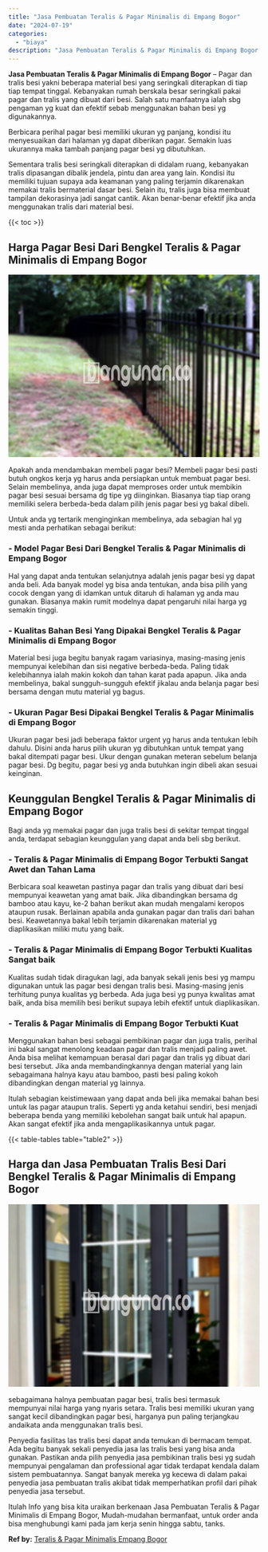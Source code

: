 ```yaml
---
title: "Jasa Pembuatan Teralis & Pagar Minimalis di Empang Bogor"
date: "2024-07-19"
categories: 
  - "biaya"
description: "Jasa Pembuatan Teralis & Pagar Minimalis di Empang Bogor. Itulah Info yang bisa kita uraikan berkenaan Jasa Pembuatan Teralis & Pagar Minimalis di Empang Bog..."
---
```


**Jasa Pembuatan Teralis & Pagar Minimalis di Empang Bogor** – Pagar dan tralis besi yakni beberapa material besi yang seringkali diterapkan di tiap tiap tempat tinggal. Kebanyakan rumah berskala besar seringkali pakai pagar dan tralis yang dibuat dari besi. Salah satu manfaatnya ialah sbg pengaman yg kuat dan efektif sebab menggunakan bahan besi yg digunakannya.

Berbicara perihal pagar besi memiliki ukuran yg panjang, kondisi itu menyesuaikan dari halaman yg dapat diberikan pagar. Semakin luas ukurannya maka tambah panjang pagar besi yg dibutuhkan.

Sementara tralis besi seringkali diterapkan di didalam ruang, kebanyakan tralis dipasangan dibalik jendela, pintu dan area yang lain. Kondisi itu memiliki tujuan supaya ada keamanan yang paling terjamin dikarenakan memakai tralis bermaterial dasar besi. Selain itu, tralis juga bisa membuat tampilan dekorasinya jadi sangat cantik. Akan benar-benar efektif jika anda menggunakan tralis dari material besi.

{{< toc >}}

## Harga Pagar Besi Dari Bengkel Teralis & Pagar Minimalis di Empang Bogor

![Jasa Pembuatan Teralis & Pagar Minimalis di Empang Bogor](/images/pagar-minimalis-murah-57.png)

Apakah anda mendambakan membeli pagar besi? Membeli pagar besi pasti butuh ongkos kerja yg harus anda persiapkan untuk membuat pagar besi. Selain membelinya, anda juga dapat memproses order untuk membikin pagar besi sesuai bersama dg tipe yg diinginkan. Biasanya tiap tiap orang memiliki selera berbeda-beda dalam pilih jenis pagar besi yg bakal dibeli.

Untuk anda yg tertarik menginginkan membelinya, ada sebagian hal yg mesti anda perhatikan sebagai berikut:
### \- Model Pagar Besi Dari Bengkel Teralis & Pagar Minimalis di Empang Bogor

Hal yang dapat anda tentukan selanjutnya adalah jenis pagar besi yg dapat anda beli. Ada banyak model yg bisa anda tentukan, anda bisa pilih yang cocok dengan yang di idamkan untuk ditaruh di halaman yg anda mau gunakan. Biasanya makin rumit modelnya dapat pengaruhi nilai harga yg semakin tinggi.

### \- Kualitas Bahan Besi Yang Dipakai Bengkel Teralis & Pagar Minimalis di Empang Bogor

Material besi juga begitu banyak ragam variasinya, masing-masing jenis mempunyai kelebihan dan sisi negative berbeda-beda. Paling tidak kelebihannya ialah makin kokoh dan tahan karat pada apapun. Jika anda membelinya, bakal sungguh-sungguh efektif jikalau anda belanja pagar besi bersama dengan mutu material yg bagus.

### \- Ukuran Pagar Besi Dipakai Bengkel Teralis & Pagar Minimalis di Empang Bogor

Ukuran pagar besi jadi beberapa faktor urgent yg harus anda tentukan lebih dahulu. Disini anda harus pilih ukuran yg dibutuhkan untuk tempat yang bakal ditempati pagar besi. Ukur dengan gunakan meteran sebelum belanja pagar besi. Dg begitu, pagar besi yg anda butuhkan ingin dibeli akan sesuai keinginan.

## Keunggulan Bengkel Teralis & Pagar Minimalis di Empang Bogor

Bagi anda yg memakai pagar dan juga tralis besi di sekitar tempat tinggal anda, terdapat sebagian keunggulan yang dapat anda beli sbg berikut.

### \- Teralis & Pagar Minimalis di Empang Bogor Terbukti Sangat Awet dan Tahan Lama

Berbicara soal keawetan pastinya pagar dan tralis yang dibuat dari besi mempunyai keawetan yang amat baik. Jika dibandingkan bersama dg bamboo atau kayu, ke-2 bahan berikut akan mudah mengalami keropos ataupun rusak. Berlainan apabila anda gunakan pagar dan tralis dari bahan besi. Keawetannya bakal lebih terjamin dikarenakan material yg diaplikasikan miliki mutu yang baik.

### \- Teralis & Pagar Minimalis di Empang Bogor Terbukti Kualitas Sangat baik

Kualitas sudah tidak diragukan lagi, ada banyak sekali jenis besi yg mampu digunakan untuk las pagar besi dengan tralis besi. Masing-masing jenis terhitung punya kualitas yg berbeda. Ada juga besi yg punya kwalitas amat baik, anda bisa memilih besi berikut supaya lebih efektif untuk diaplikasikan.

### \- Teralis & Pagar Minimalis di Empang Bogor Terbukti Kuat

Menggunakan bahan besi sebagai pembikinan pagar dan juga tralis, perihal ini bakal sangat menolong keadaan pagar dan tralis menjadi paling awet. Anda bisa melihat kemampuan berasal dari pagar dan tralis yg dibuat dari besi tersebut. Jika anda membandingkannya dengan material yang lain sebagaimana halnya kayu atau bamboo, pasti besi paling kokoh dibandingkan dengan material yg lainnya.

Itulah sebagian keistimewaan yang dapat anda beli jika memakai bahan besi untuk las pagar ataupun tralis. Seperti yg anda ketahui sendiri, besi menjadi beberapa benda yang memiliki kebolehan sangat baik untuk hal apapun. Akan sangat efektif jika anda mengaplikasikannya untuk pagar.

{{< table-tables table="table2" >}}

## Harga dan Jasa Pembuatan Tralis Besi Dari Bengkel Teralis & Pagar Minimalis di Empang Bogor

![Jasa Pembuatan Teralis & Pagar Minimalis di Empang Bogor](/images/teralis-minimalis-murah-39.png)

sebagaimana halnya pembuatan pagar besi, tralis besi termasuk mempunyai nilai harga yang nyaris setara. Tralis besi memiliki ukuran yang sangat kecil dibandingkan pagar besi, harganya pun paling terjangkau andaikata anda menggunakan tralis besi.

Penyedia fasilitas las tralis besi dapat anda temukan di bermacam tempat. Ada begitu banyak sekali penyedia jasa las tralis besi yang bisa anda gunakan. Pastikan anda pilih penyedia jasa pembikinan tralis besi yg sudah mempunyai pengalaman dan professional agar tidak terdapat kendala dalam sistem pembuatannya. Sangat banyak mereka yg kecewa di dalam pakai penyedia jasa pembuatan tralis akibat tidak memperhatikan profil dari pihak penyedia jasa tersebut.

Itulah Info yang bisa kita uraikan berkenaan Jasa Pembuatan Teralis & Pagar Minimalis di Empang Bogor, Mudah-mudahan bermanfaat, untuk order anda bisa menghubungi kami pada jam kerja senin hingga sabtu, tanks.

**Ref by:** [Teralis & Pagar Minimalis Empang Bogor](https://id.wikipedia.org/wiki/Teralis)
